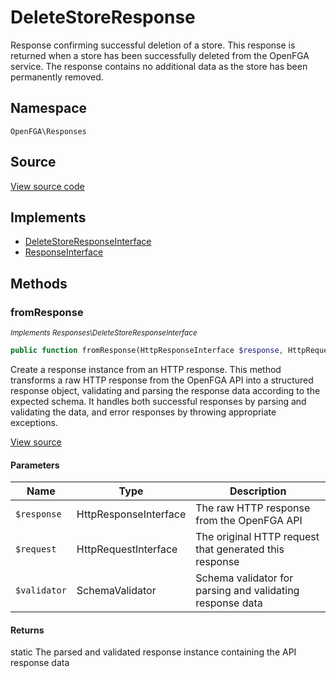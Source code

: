 # DeleteStoreResponse

Response confirming successful deletion of a store. This response is returned when a store has been successfully deleted from the OpenFGA service. The response contains no additional data as the store has been permanently removed.

## Namespace
`OpenFGA\Responses`

## Source
[View source code](https://github.com/evansims/openfga-php/blob/main/src/Responses/DeleteStoreResponse.php)

## Implements
* [DeleteStoreResponseInterface](DeleteStoreResponseInterface.md)
* [ResponseInterface](ResponseInterface.md)



## Methods
### fromResponse

*<small>Implements Responses\DeleteStoreResponseInterface</small>*  

```php
public function fromResponse(HttpResponseInterface $response, HttpRequestInterface $request, SchemaValidator $validator): static
```

Create a response instance from an HTTP response. This method transforms a raw HTTP response from the OpenFGA API into a structured response object, validating and parsing the response data according to the expected schema. It handles both successful responses by parsing and validating the data, and error responses by throwing appropriate exceptions.

[View source](https://github.com/evansims/openfga-php/blob/main/src/Responses/ResponseInterface.php#L44)

#### Parameters
| Name | Type | Description |
|------|------|-------------|
| `$response` | HttpResponseInterface | The raw HTTP response from the OpenFGA API |
| `$request` | HttpRequestInterface | The original HTTP request that generated this response |
| `$validator` | SchemaValidator | Schema validator for parsing and validating response data |

#### Returns
static
 The parsed and validated response instance containing the API response data

